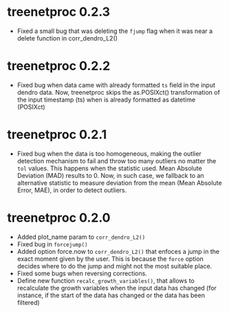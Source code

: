 # treenetproc 0.2.3
* Fixed a small bug that was deleting the `fjump` flag when it was near a delete function in corr_dendro_L2()

# treenetproc 0.2.2
* Fixed bug when data came with already formatted `ts` field in the input dendro data. Now, treenetproc skips the as.POSIXct() transformation of the input timestamp (ts) when is already formatted as datetime (POSIXct)

# treenetproc 0.2.1

* Fixed bug when the data is too homogeneous, making the outlier detection mechanism to fail and throw too many outliers no matter the `tol` values. This happens when the statistic used. Mean Absolute Deviation (MAD) results to 0. Now, in such case, we fallback to an alternative statistic to measure deviation from the mean (Mean Absolute Error, MAE), in order to detect outliers.

# treenetproc 0.2.0

* Added plot_name param to `corr_dendro_L2()`
* Fixed bug in `forcejump()`
* Added option force.now to `corr_dendro_L2()` that enfoces a jump in the exact moment given by the user. This is because the `force` option decides where to do the jump and might not the most suitable place.
* Fixed some bugs when reversing corrections.
* Define new function `recalc_growth_variables()`, that allows to recalculate the growth variables when the input data has changed (for instance, if the start of the data has changed or the data has been filtered)
